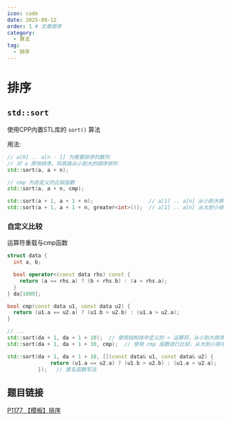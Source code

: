 ```yaml
---
icon: code
date: 2025-09-12
order: 1 # 文章顺序
category:
  - 算法
tag:
  - 排序
---
```


# 排序

## `std::sort`

使用CPP内置STL库的 `sort()` 算法

用法:

```cpp
// a[0] .. a[n - 1] 为需要排序的数列
// 对 a 原地排序，将其按从小到大的顺序排列
std::sort(a, a + n);

// cmp 为自定义的比较函数
std::sort(a, a + n, cmp);

std::sort(a + 1, a + 1 + n);                  // a[1] .. a[n] 从小到大排序
std::sort(a + 1, a + 1 + n, greater<int>());  // a[1] .. a[n] 从大到小排序
```

### 自定义比较

运算符重载与cmp函数

```cpp
struct data {
  int a, b;

  bool operator<(const data rhs) const {
    return (a == rhs.a) ? (b < rhs.b) : (a < rhs.a);
  }
} da[1009];

bool cmp(const data u1, const data u2) {
  return (u1.a == u2.a) ? (u1.b > u2.b) : (u1.a > u2.a);
}

// ...
std::sort(da + 1, da + 1 + 10);  // 使用结构体中定义的 < 运算符，从小到大排序
std::sort(da + 1, da + 1 + 10, cmp);  // 使用 cmp 函数进行比较，从大到小排序

std::sort(da + 1, da + 1 + 10, [](const data& u1, const data& u2) {
              return (u1.a == u2.a) ? (u1.b > u2.b) : (u1.a > u2.a);
          });   // 匿名函数写法
```


## 题目链接

[P1177 【模板】排序](https://www.luogu.com.cn/problem/P1177)